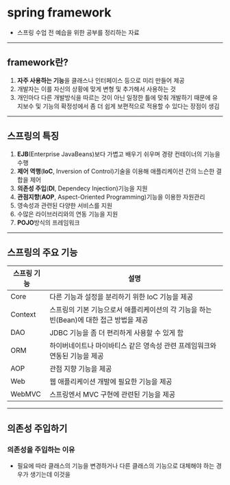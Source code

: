 # spring framework

- 스프링 수업 전 예습을 위한 공부를 정리하는 자료

--------

## framework란?

1. **자주 사용하는 기능**을 클래스나 인터페이스  등으로 미리 만들어 제공
2. 개발자는 이를 자신의 상황에 맞게 변형 및 추가해서 사용하는 것
3. 개인마다 다른 개발방식을 따르는 것이 아닌 일정한 틀에 맞춰 개발하기 때문에 유지보수 및 기능의 확정성에서 좀 더 쉽게 보편적으로 적용할 수 있다는 장점이 생김

-----

## 스프링의 특징

1. **EJB**(Enterprise JavaBeans)보다 가볍고 배우기 쉬우며 경량 컨테이너의 기능을 수행
2. **제어 역행**(**IoC**, Inversion of Control)기술을 이용해 애플리케이션 간의 느슨한 결합을 제어
3. **의존성 주입**(**DI**, Dependecy Injection)기능을 지원
4. **관점지향**(**AOP**, Aspect-Oriented Programming)기능을 이용한 자원관리
5. 영속성과 관련된 다양한 서비스를 지원
6. 수많은 라이브러리와의 연동 기능을 지원
7. **POJO**방식의 프레임워크

---

## 스프링의 주요 기능

| 스프링 기능 | 설명                                                         |
| ----------- | ------------------------------------------------------------ |
| Core        | 다른 기능과 설정을 분리하기 위한 IoC 기능을 제공             |
| Context     | 스프링의 기본 기능으로서 애플리케이션의 각 기능을 하는 빈(Bean)에 대한 접근 방법을 제공 |
| DAO         | JDBC 기능을 좀 더 편리하게 사용할 수 있게 함                 |
| ORM         | 하이버네이트나 마이바티스 같은 영속성 관련 프레임워크와 연동된 기능을 제공 |
| AOP         | 관점 지향 기능을 제공                                        |
| Web         | 웹 애플리케이션 개발에 필요한 기능을 제공                    |
| WebMVC      | 스프링엔서 MVC 구현에 관련된 기능을 제공                     |

---

## 의존성 주입하기



### 의존성을 주입하는 이유

- 필요에 따라 클래스의 기능을 변경하거나 다른 클래스의 기능으로 대체해야 하는 경우가 생기는데 이것을



